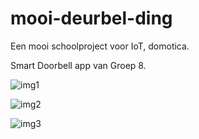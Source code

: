 # mooi-deurbel-ding

Een mooi schoolproject voor IoT, domotica. 

Smart Doorbell app van Groep 8. 

![img1](https://i.imgur.com/0f0cQfM.png)

![img2](https://i.imgur.com/9IKmFsz.jpg)

![img3](https://i.imgur.com/B3lmtki.png)
